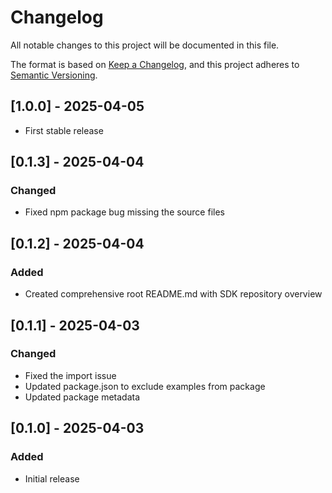 # Changelog

All notable changes to this project will be documented in this file.

The format is based on [Keep a Changelog](https://keepachangelog.com/en/1.0.0/),
and this project adheres to [Semantic Versioning](https://semver.org/spec/v2.0.0.html).


## [1.0.0] - 2025-04-05
- First stable release

## [0.1.3] - 2025-04-04
### Changed
- Fixed npm package bug missing the source files

## [0.1.2] - 2025-04-04

### Added
- Created comprehensive root README.md with SDK repository overview

## [0.1.1] - 2025-04-03

### Changed
- Fixed the import issue
- Updated package.json to exclude examples from package
- Updated package metadata

## [0.1.0] - 2025-04-03
### Added
- Initial release 
